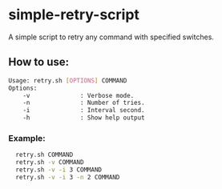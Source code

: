 # simple-retry-script

A simple script to retry any command with specified switches.

## How to use:

```bash
Usage: retry.sh [OPTIONS] COMMAND
Options:
    -v              : Verbose mode.
    -n              : Number of tries.
    -i              : Interval second.
    -h              : Show help output
```

### Example:

```bash
  retry.sh COMMAND
  retry.sh -v COMMAND
  retry.sh -v -i 3 COMMAND
  retry.sh -v -i 3 -n 2 COMMAND
```
